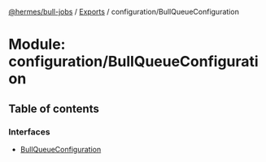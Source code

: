 [@hermes/bull-jobs](../README.md) / [Exports](../modules.md) / configuration/BullQueueConfiguration

# Module: configuration/BullQueueConfiguration

## Table of contents

### Interfaces

- [BullQueueConfiguration](../interfaces/configuration_bullqueueconfiguration.bullqueueconfiguration.md)
